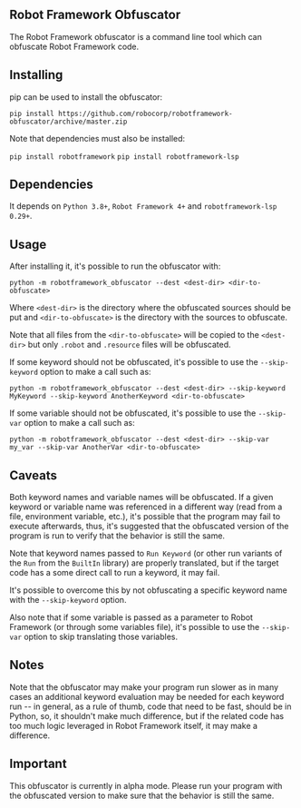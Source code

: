 Robot Framework Obfuscator
------------------------------

The Robot Framework obfuscator is a command line tool which can obfuscate Robot Framework code.


Installing
------------

pip can be used to install the obfuscator:

`pip install https://github.com/robocorp/robotframework-obfuscator/archive/master.zip`

Note that dependencies must also be installed:

`pip install robotframework`
`pip install robotframework-lsp`

Dependencies
-------------

It depends on `Python 3.8+`, `Robot Framework 4+` and `robotframework-lsp 0.29+`.


Usage
--------

After installing it, it's possible to run the obfuscator with:

`python -m robotframework_obfuscator --dest <dest-dir> <dir-to-obfuscate>`

Where `<dest-dir>` is the directory where the obfuscated sources should be put and
`<dir-to-obfuscate>` is the directory with the sources to obfuscate.

Note that all files from the `<dir-to-obfuscate>` will be copied to the `<dest-dir>`
but only `.robot` and `.resource` files will be obfuscated.

If some keyword should not be obfuscated, it's possible to use the `--skip-keyword` option to make a call such as:

`python -m robotframework_obfuscator --dest <dest-dir> --skip-keyword MyKeyword --skip-keyword AnotherKeyword <dir-to-obfuscate>`

If some variable should not be obfuscated, it's possible to use the `--skip-var` option to make a call such as:

`python -m robotframework_obfuscator --dest <dest-dir> --skip-var my_var --skip-var AnotherVar <dir-to-obfuscate>`


Caveats
--------

Both keyword names and variable names will be obfuscated. If a given keyword or
variable name was referenced in a different way (read from a file, environment
variable, etc.), it's possible that the program may fail to execute afterwards,
thus, it's suggested that the obfuscated version of the program is run to verify
that the behavior is still the same.

Note that keyword names passed to `Run Keyword` (or other run variants of the `Run`
from the `BuiltIn` library) are properly translated, but if the target code has
a some direct call to run a keyword, it may fail.

It's possible to overcome this by not obfuscating a specific keyword name
with the `--skip-keyword` option.

Also note that if some variable is passed as a parameter to Robot Framework
(or through some variables file), it's possible to use the `--skip-var` option
to skip translating those variables.


Notes
------

Note that the obfuscator may make your program run slower as in many cases an additional
keyword evaluation may be needed for each keyword run -- in general, as a rule of thumb, 
code that need to be fast, should be in Python, so, it shouldn't make much difference,
but if the related code has too much logic leveraged in Robot Framework itself, it
may make a difference.


Important
-----------

This obfuscator is currently in alpha mode. Please run your program with the
obfuscated version to make sure that the behavior is still the same.
